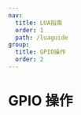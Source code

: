 ```yaml
---
nav:
  title: LUA指南
  order: 1
  path: /luaguide
group:
  title: GPIO操作
  order: 2
---
```


# GPIO 操作
